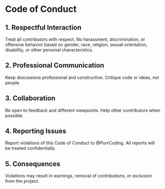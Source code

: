 # Code of Conduct

## 1. Respectful Interaction
Treat all contributors with respect. No harassment, discrimination, or offensive behavior based on gender, race, religion, sexual orientation, disability, or other personal characteristics.

## 2. Professional Communication
Keep discussions professional and constructive. Critique code or ideas, not people.

## 3. Collaboration
Be open to feedback and different viewpoints. Help other contributors when possible.

## 4. Reporting Issues
Report violations of this Code of Conduct to @PurrCoding. All reports will be treated confidentially.

## 5. Consequences
Violations may result in warnings, removal of contributions, or exclusion from the project.